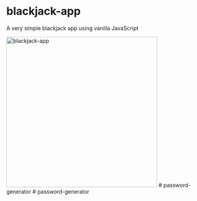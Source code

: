 # blackjack-app

A very simple blackjack app using vanilla JavaScript

<img width="394" alt="blackjack-app" src="https://user-images.githubusercontent.com/89321676/159042522-b9c4edf7-1769-4cf2-b1d6-a038a9504c3f.png">
# password-generator
# password-generator
